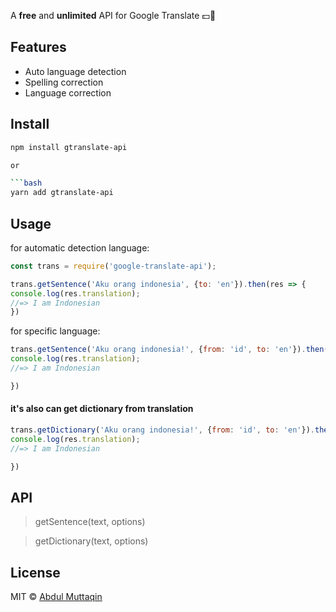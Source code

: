 

A **free** and **unlimited** API for Google Translate :dollar::no_entry_sign:

## Features

- Auto language detection
- Spelling correction
- Language correction

## Install

```bash
npm install gtranslate-api

or 

```bash
yarn add gtranslate-api

```
## Usage

for automatic detection language:

``` js
const trans = require('google-translate-api');

trans.getSentence('Aku orang indonesia', {to: 'en'}).then(res => {
console.log(res.translation);
//=> I am Indonesian
})
```

for specific language:

``` js
trans.getSentence('Aku orang indonesia!', {from: 'id', to: 'en'}).then(res => {
console.log(res.translation);
//=> I am Indonesian

})
```


#### it's also can get dictionary from translation

``` js
trans.getDictionary('Aku orang indonesia!', {from: 'id', to: 'en'}).then(res => {
console.log(res.translation);
//=> I am Indonesian

})
```


## API 
> getSentence(text, options)

> getDictionary(text, options)


## License

MIT © [Abdul Muttaqin](http://aqinshare.my.id)
